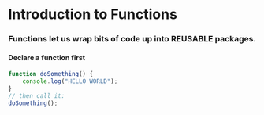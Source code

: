 # Introduction to Functions

### Functions let us wrap bits of code up into REUSABLE packages. 

#### Declare a function first
```javascript
function doSomething() {
    console.log("HELLO WORLD");
}
// then call it:
doSomething();
```